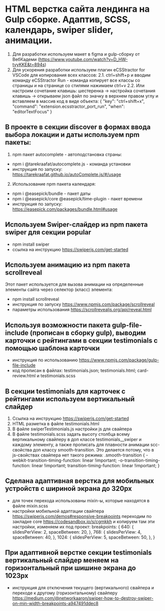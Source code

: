 # HTML верстка сайта лендинга на Gulp сборке. Адаптив, SCSS, календарь, swiper slider, анимации.

1. Для разработки используем макет в figma и gulp-сборку от ВебКадеми (https://www.youtube.com/watch?v=D_HW-tvyKKE&t=894s)
2. Для ускорения разработки используем плагин eCSStractor for VSCode для копирования всех классов:
   2.1. ctrl+shift+p и вводим команду eCSStractor Run - команда копирует все классы со страницы и на странице со стилями нажимаем ctrl+v
   2.2. Или настроим сочетание клавишь: шестеренка -> настройка сочетания клавишь -> открываем json файл по значку в верхнем правом углу и вставляем в массив код в виде объекта:
   {
   "key": "ctrl+shift+x",
   "command": "extension.ecsstractor_port_run",
   "when": "editorTextFocus"
   }

## В проекте в секции discover в формах ввода выбора локации и даты используем npm пакеты:

1. npm пакет autocomplete - автоподстановка страны:

-   npm i @tarekraafat/autocomplete.js - команда установки
-   инструкция по запуску: https://tarekraafat.github.io/autoComplete.js/#/usage

2. Использование npm пакета календаря:

-   npm i @easepick/bundle - пакет даты
-   npm i @easepick/core @easepick/time-plugin - пакет времени
-   инструкция по запуску: https://easepick.com/packages/bundle.html#usage

## Используем Swiper-слайдер из npm пакета swiper для секции popular

-   npm install swiper
-   ссылка на инструкцию https://swiperjs.com/get-started

## Используем анимацию из npm пакета scrollreveal

Этот пакет используется для вызова анимации на определенные элементы сайта через селектор (класс) элемента:

-   npm install scrollreveal
-   инструкция по запуску https://www.npmjs.com/package/scrollreveal
-   параметры использования https://scrollrevealjs.org/api/reveal.html

## Используя возможности пакета gulp-file-include (прописан в сборку gulp), выводим карточки с рейтингами в секции testimonials c помощью шаблона карточки

-   инструкция по использованию https://www.npmjs.com/package/gulp-file-include
-   код прописан в файлах: testimonials.json; testimonials.html; card-review.html и testimonials.scss

## В секции testimonials для карточек с рейтингами используем вертикальный слайдер

1. Ссылка на инструкцию https://swiperjs.com/get-started
2. HTML разметка в файле testimonials.html
3. В файле swiperTestimonials.js настройки js для свайпера
4. В файле testimonials.scss задать высоту столбца всему вертикальному свайперу в доп классе testimonials\_\_swiper и каждому элементу, а также прописать для плавности анимации scc-свойства доп классу smooth-transition. Это делается потому, что в js-свойствах свайпера нет такого режима:
   .smooth-transition {
   -webkit-transition-timing-function: linear !important;
   -o-transition-timing-function: linear !important;
   transition-timing-function: linear !important;
   }

## Сделана адаптивная верстка для мобильных устройств с шириной экрана до 320px

- для точек перехода использованы mixin-ы, которые находятся в файле mixin.scss
- настройки мобильной адаптации свайпера https://swiperjs.com/demos#responsive-breakpoints переходим по закладке core  https://codesandbox.io/s/cgmkkh и копируем там эти настройки, изменяем их под проект:
breakpoints: {
   640: {
      slidesPerView: 2,
      spaceBetween: 20,
   },
   768: {
      slidesPerView: 4,
      spaceBetween: 40,
   },
   1024: {
      slidesPerView: 5,
      spaceBetween: 50,
   },
}

## При адаптивной верстке секции testimonials вертикальный слайдер меняем на горизонтальный при шишине экрана до 1023px

- инструкция для отключения текущего (вертикального) свайпера и переходе к другому (горизонтальному) свайперу https://medium.com/@networkaaron/swiper-how-to-destroy-swiper-on-min-width-breakpoints-a947491ddec8